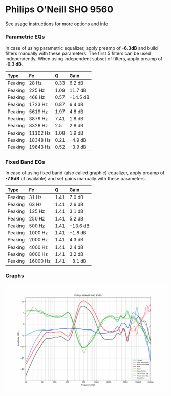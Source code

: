 # Philips O'Neill SHO 9560
See [usage instructions](https://github.com/jaakkopasanen/AutoEq#usage) for more options and info.

### Parametric EQs
In case of using parametric equalizer, apply preamp of **-6.3dB** and build filters manually
with these parameters. The first 5 filters can be used independently.
When using independent subset of filters, apply preamp of **-6.3 dB**.

| Type    | Fc       |    Q | Gain     |
|:--------|:---------|:-----|:---------|
| Peaking | 28 Hz    | 0.33 | 6.2 dB   |
| Peaking | 225 Hz   | 1.09 | 11.7 dB  |
| Peaking | 468 Hz   | 0.57 | -14.5 dB |
| Peaking | 1723 Hz  | 0.87 | 6.4 dB   |
| Peaking | 5619 Hz  | 1.97 | 4.8 dB   |
| Peaking | 3879 Hz  | 7.41 | 1.8 dB   |
| Peaking | 8328 Hz  | 2.5  | 2.8 dB   |
| Peaking | 11102 Hz | 1.08 | 1.9 dB   |
| Peaking | 18348 Hz | 0.21 | -4.9 dB  |
| Peaking | 19843 Hz | 0.52 | -3.9 dB  |

### Fixed Band EQs
In case of using fixed band (also called graphic) equalizer, apply preamp of **-7.8dB**
(if available) and set gains manually with these parameters.

| Type    | Fc       |    Q | Gain     |
|:--------|:---------|:-----|:---------|
| Peaking | 31 Hz    | 1.41 | 7.0 dB   |
| Peaking | 63 Hz    | 1.41 | 2.6 dB   |
| Peaking | 125 Hz   | 1.41 | 3.1 dB   |
| Peaking | 250 Hz   | 1.41 | 5.2 dB   |
| Peaking | 500 Hz   | 1.41 | -13.6 dB |
| Peaking | 1000 Hz  | 1.41 | -1.8 dB  |
| Peaking | 2000 Hz  | 1.41 | 4.3 dB   |
| Peaking | 4000 Hz  | 1.41 | 2.4 dB   |
| Peaking | 8000 Hz  | 1.41 | 3.2 dB   |
| Peaking | 16000 Hz | 1.41 | -8.1 dB  |

### Graphs
![](./Philips%20O'Neill%20SHO%209560.png)